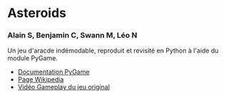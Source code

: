 # Asteroids
### Alain S, Benjamin C, Swann M, Léo N

Un jeu d'aracde indémodable, reproduit et revisité en Python à l'aide du module PyGame.

- [Documentation PyGame](pygame.org/documentation)
- [Page Wikipedia](fr.wikipedia.org/wiki/Asteroids)
- [Vidéo Gameplay du jeu original](youtube.com/watch?v=i-Gs01omJyI)
